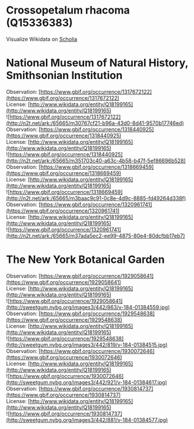 
Crossopetalum rhacoma (Q15336383)
=================================
  
Visualize Wikidata on [Scholia](https://scholia.toolforge.org/taxon/Q15336383)
# National Museum of Natural History, Smithsonian Institution
  
Observation: [https://www.gbif.org/occurrence/1317672122](https://www.gbif.org/occurrence/1317672122)  
License: [http://www.wikidata.org/entity/Q18199165](http://www.wikidata.org/entity/Q18199165)  
![https://www.gbif.org/occurrence/1317672122](http://n2t.net/ark:/65665/m30767cf21-b96a-43d0-8d41-9570b17746ed)  
Observation: [https://www.gbif.org/occurrence/1318440925](https://www.gbif.org/occurrence/1318440925)  
License: [http://www.wikidata.org/entity/Q18199165](http://www.wikidata.org/entity/Q18199165)  
![https://www.gbif.org/occurrence/1318440925](http://n2t.net/ark:/65665/m351703c40-a63c-4b58-b47f-5ef86696b528)  
Observation: [https://www.gbif.org/occurrence/1318669459](https://www.gbif.org/occurrence/1318669459)  
License: [http://www.wikidata.org/entity/Q18199165](http://www.wikidata.org/entity/Q18199165)  
![https://www.gbif.org/occurrence/1318669459](http://n2t.net/ark:/65665/m3baac9c91-0c8e-4d9c-8885-fd49264d338f)  
Observation: [https://www.gbif.org/occurrence/1320961741](https://www.gbif.org/occurrence/1320961741)  
License: [http://www.wikidata.org/entity/Q18199165](http://www.wikidata.org/entity/Q18199165)  
![https://www.gbif.org/occurrence/1320961741](http://n2t.net/ark:/65665/m37ada5ec2-ee99-4875-80e4-80dcfbb17eb7)
# The New York Botanical Garden
  
Observation: [https://www.gbif.org/occurrence/1929058641](https://www.gbif.org/occurrence/1929058641)  
License: [http://www.wikidata.org/entity/Q18199165](http://www.wikidata.org/entity/Q18199165)  
![https://www.gbif.org/occurrence/1929058641](http://sweetgum.nybg.org/images3/442/863/v-184-01384559.jpg)  
Observation: [https://www.gbif.org/occurrence/1929548638](https://www.gbif.org/occurrence/1929548638)  
License: [http://www.wikidata.org/entity/Q18199165](http://www.wikidata.org/entity/Q18199165)  
![https://www.gbif.org/occurrence/1929548638](http://sweetgum.nybg.org/images3/442/819/v-184-01384515.jpg)  
Observation: [https://www.gbif.org/occurrence/1930072646](https://www.gbif.org/occurrence/1930072646)  
License: [http://www.wikidata.org/entity/Q18199165](http://www.wikidata.org/entity/Q18199165)  
![https://www.gbif.org/occurrence/1930072646](http://sweetgum.nybg.org/images3/442/921/v-184-01384617.jpg)  
Observation: [https://www.gbif.org/occurrence/1930814737](https://www.gbif.org/occurrence/1930814737)  
License: [http://www.wikidata.org/entity/Q18199165](http://www.wikidata.org/entity/Q18199165)  
![https://www.gbif.org/occurrence/1930814737](http://sweetgum.nybg.org/images3/442/881/v-184-01384577.jpg)